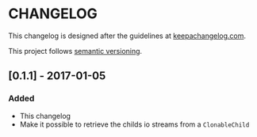 # CHANGELOG

This changelog is designed after the guidelines at [keepachangelog.com](http://keepachangelog.com/).

This project follows [semantic versioning](http://semver.org/).

## [0.1.1] - 2017-01-05
### Added

- This changelog
- Make it possible to retrieve the childs io streams from a `ClonableChild`
